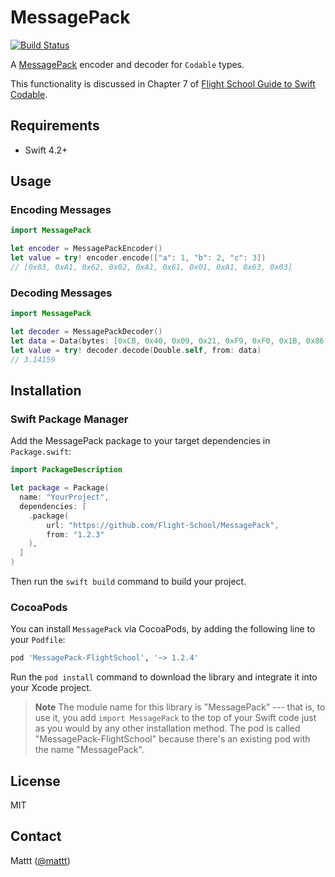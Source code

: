 # MessagePack

[![Build Status][build status badge]][build status]

A [MessagePack](https://msgpack.org/) encoder and decoder for `Codable` types.

This functionality is discussed in Chapter 7 of
[Flight School Guide to Swift Codable](https://flight.school/books/codable).

## Requirements

- Swift 4.2+

## Usage

### Encoding Messages

```swift
import MessagePack

let encoder = MessagePackEncoder()
let value = try! encoder.encode(["a": 1, "b": 2, "c": 3])
// [0x83, 0xA1, 0x62, 0x02, 0xA1, 0x61, 0x01, 0xA1, 0x63, 0x03]
```

### Decoding Messages

```swift
import MessagePack

let decoder = MessagePackDecoder()
let data = Data(bytes: [0xCB, 0x40, 0x09, 0x21, 0xF9, 0xF0, 0x1B, 0x86, 0x6E])
let value = try! decoder.decode(Double.self, from: data)
// 3.14159
```

## Installation

### Swift Package Manager

Add the MessagePack package to your target dependencies in `Package.swift`:

```swift
import PackageDescription

let package = Package(
  name: "YourProject",
  dependencies: [
    .package(
        url: "https://github.com/Flight-School/MessagePack",
        from: "1.2.3"
    ),
  ]
)
```

Then run the `swift build` command to build your project.

### CocoaPods

You can install `MessagePack` via CocoaPods,
by adding the following line to your `Podfile`:

```ruby
pod 'MessagePack-FlightSchool', '~> 1.2.4'
```

Run the `pod install` command to download the library
and integrate it into your Xcode project.

> **Note**
> The module name for this library is "MessagePack" ---
> that is, to use it, you add `import MessagePack` to the top of your Swift code
> just as you would by any other installation method.
> The pod is called "MessagePack-FlightSchool"
> because there's an existing pod with the name "MessagePack".

## License

MIT

## Contact

Mattt ([@mattt](https://twitter.com/mattt))

[build status]: https://github.com/Flight-School/MessagePack/actions?query=workflow%3ACI
[build status badge]: https://github.com/Flight-School/MessagePack/workflows/CI/badge.svg
